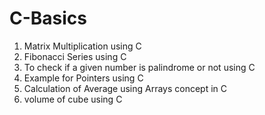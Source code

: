 # C-Basics
1) Matrix Multiplication using C
2) Fibonacci Series using C
3) To check if a given number is palindrome or not using C
4) Example for Pointers using C
5) Calculation of Average using Arrays concept in C
6) volume of cube using C
